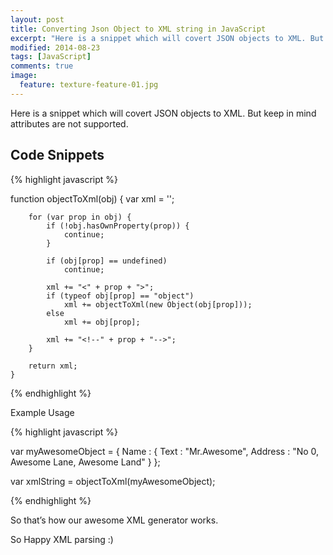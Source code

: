 ```yaml
---
layout: post
title: Converting Json Object to XML string in JavaScript
excerpt: "Here is a snippet which will covert JSON objects to XML. But keep in mind attributes are not supported."
modified: 2014-08-23
tags: [JavaScript]
comments: true
image:
  feature: texture-feature-01.jpg
---
```

Here is a snippet which will covert JSON objects to XML. But keep in mind attributes are not supported.
## Code Snippets

{% highlight javascript %}

function objectToXml(obj) {
        var xml = '';

        for (var prop in obj) {
            if (!obj.hasOwnProperty(prop)) {
                continue;
            }

            if (obj[prop] == undefined)
                continue;

            xml += "<" + prop + ">";
            if (typeof obj[prop] == "object")
                xml += objectToXml(new Object(obj[prop]));
            else
                xml += obj[prop];

            xml += "<!--" + prop + "-->";
        }

        return xml;
    }

{% endhighlight %}

Example Usage

{% highlight javascript %}

 var myAwesomeObject = {
     Name : {
         Text : "Mr.Awesome",
         Address : "No 0, Awesome Lane, Awesome Land"
     }
};

var xmlString = objectToXml(myAwesomeObject);

{% endhighlight %}

So that’s how our awesome XML generator works.

So Happy XML parsing :)

